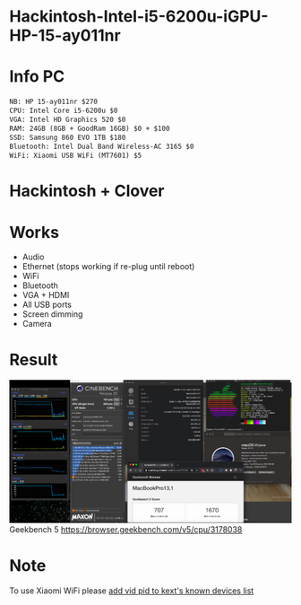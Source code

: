 # Hackintosh-Intel-i5-6200u-iGPU-HP-15-ay011nr

# Info PC

```
NB: HP 15-ay011nr $270
CPU: Intel Core i5-6200u $0
VGA: Intel HD Graphics 520 $0
RAM: 24GB (8GB + GoodRam 16GB) $0 + $100
SSD: Samsung 860 EVO 1TB $180
Bluetooth: Intel Dual Band Wireless-AC 3165 $0
WiFi: Xiaomi USB WiFi (MT7601) $5
```

# Hackintosh + Clover

# Works

- Audio
- Ethernet (stops working if re-plug until reboot)
- WiFi
- Bluetooth
- VGA + HDMI
- All USB ports
- Screen dimming
- Camera

# Result

![Info](/images/info.png)
Geekbench 5 https://browser.geekbench.com/v5/cpu/3178038

# Note
To use Xiaomi WiFi please [add vid pid to kext's known devices list](XiaomiWifi.md)
